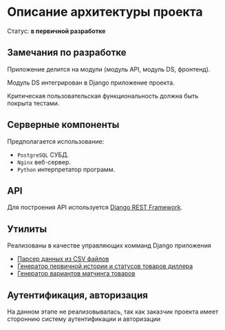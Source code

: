 # Описание архитектуры проекта

Статус: **в первичной разработке**

## Замечания по разработке

Приложение делится на модули (модуль API, модуль DS, фронтенд).

Модуль DS интегрирован в Django приложение проекта.

Критическая пользовательская функциональность должна быть покрыта тестами.

## Серверные компоненты

Предполагается использование:

* `PostgreSQL` СУБД.
* `Nginx` веб-сервер.
* `Python` интерпретатор программ.

## API

Для построения API используется [Django REST Framework](https://www.django-rest-framework.org/).

## Утилиты

Реализованы в качестве управляющих комманд Django приложения

* [Парсер данных из CSV файлов](../technical/utils/csv-parser.md)
* [Генератор первичной истории и статусов товаров диллера](../technical/utils/status-generator.md)
* [Генератор вариантов матчинга товаров](../technical/utils/get-recommendations.md)

## Аутентификация, авторизация

На данном этапе не реализовывалась, так как заказчик проекта имеет стороннию систему аутентификации и авторизации
